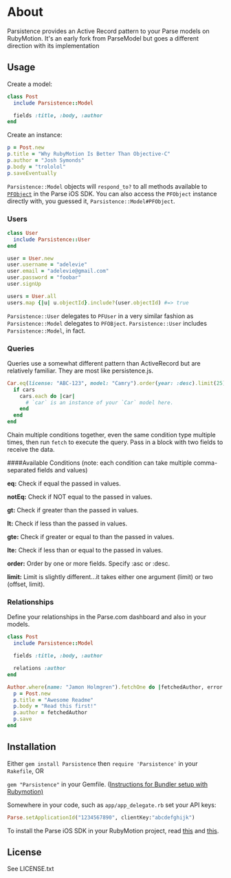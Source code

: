 # About

Parsistence provides an Active Record pattern to your Parse models on RubyMotion. 
It's an early fork from ParseModel but goes a different direction with its 
implementation

## Usage

Create a model:

```ruby
class Post
  include Parsistence::Model

  fields :title, :body, :author
end
```

Create an instance:

```ruby
p = Post.new
p.title = "Why RubyMotion Is Better Than Objective-C"
p.author = "Josh Symonds"
p.body = "trololol"
p.saveEventually
```

`Parsistence::Model` objects will `respond_to?` to all methods available to [`PFObject`](https://parse.com/docs/ios/api/Classes/PFObject.html) in the Parse iOS SDK. You can also access the `PFObject` instance directly with, you guessed it, `Parsistence::Model#PFObject`.

### Users

```ruby
class User
  include Parsistence::User
end

user = User.new
user.username = "adelevie"
user.email = "adelevie@gmail.com"
user.password = "foobar"
user.signUp

users = User.all
users.map {|u| u.objectId}.include?(user.objectId) #=> true
```

`Parsistence::User` delegates to `PFUser` in a very similar fashion as `Parsistence::Model` delegates to `PFOBject`. `Parsistence::User` includes `Parsistence::Model`, in fact.

### Queries

Queries use a somewhat different pattern than ActiveRecord but are relatively familiar. They are most like persistence.js.

```ruby
Car.eq(license: "ABC-123", model: "Camry").order(year: :desc).limit(25).fetch do |cars, error|
  if cars
    cars.each do |car|
      # `car` is an instance of your `Car` model here.
    end
  end
end
```

Chain multiple conditions together, even the same condition type multiple times, then run `fetch` to execute the query. Pass in a block with two fields to receive the data.

####Available Conditions
(note: each condition can take multiple comma-separated fields and values)

**eq:** Check if equal the passed in values.

**notEq:** Check if NOT equal to the passed in values.

**gt:** Check if greater than the passed in values.

**lt:** Check if less than the passed in values.

**gte:** Check if greater or equal to than the passed in values.

**lte:** Check if less than or equal to the passed in values.

**order:** Order by one or more fields. Specify :asc or :desc.

**limit:** Limit is slightly different...it takes either one argument (limit) or two (offset, limit).

### Relationships

Define your relationships in the Parse.com dashboard and also in your models.

```ruby
class Post
  include Parsistence::Model

  fields :title, :body, :author

  relations :author
end

Author.where(name: "Jamon Holmgren").fetchOne do |fetchedAuthor, error|
  p = Post.new
  p.title = "Awesome Readme"
  p.body = "Read this first!"
  p.author = fetchedAuthor
  p.save
end
```


## Installation

Either `gem install Parsistence` then `require 'Parsistence'` in your `Rakefile`, OR

`gem "Parsistence"` in your Gemfile. ([Instructions for Bundler setup with Rubymotion)](http://thunderboltlabs.com/posts/using-bundler-with-rubymotion)

Somewhere in your code, such as `app/app_delegate.rb` set your API keys:

```ruby
Parse.setApplicationId("1234567890", clientKey:"abcdefghijk")
```

To install the Parse iOS SDK in your RubyMotion project, read [this](http://www.rubymotion.com/developer-center/guides/project-management/#_using_3rd_party_libraries) and  [this](http://stackoverflow.com/a/10453895/94154).

## License

See LICENSE.txt